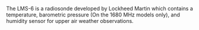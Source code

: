 The LMS-6 is a radiosonde developed by Lockheed Martin which contains a temperature, barometric pressure (On the 1680 MHz models only), and humidity sensor for upper air weather observations.
